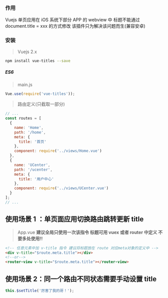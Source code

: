 ### 作用

Vuejs 单页应用在 iOS 系统下部分 APP 的 webview 中 标题不能通过 document.title = xxx 的方式修改
该插件只为解决该问题而生(兼容安卓)

### 安装

> Vuejs 2.x

```bash
npm install vue-titles --save
```

##### ES6

> main.js

```js
Vue.use(require('vue-titles'));
```

> 路由定义(只截取一部分)

```js
// ...
const routes = [
  {
    name: 'Home',
    path: '/home',
    meta: {
      title: '首页'
    },
    component: require('../views/Home.vue')
  },
  {
    name: 'UCenter',
    path: '/ucenter',
    meta: {
      title: '用户中心'
    },
    component: require('../views/UCenter.vue')
  }
];
// ...
```

## 使用场景 1 ：单页面应用切换路由跳转更新 title

> App.vue **建议全局只使用一次该指令 标题可用 vuex 或者 router 中定义 不要多处使用!!**

```html
<!-- 任意元素中加 v-title 指令 建议将标题放在 route 对应meta对象的定义中 -->
<div v-title="$route.meta.title"></div>
<!--or-->
<router-view v-title="$route.meta.title"></router-view>
```

## 使用场景 2：同一个路由不同状态需要手动设置 title

```js
this.$setTitle('厉害了我的哥！');
```
